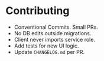 # Contributing

- Conventional Commits. Small PRs.
- No DB edits outside migrations.
- Client never imports service role.
- Add tests for new UI logic.
- Update `CHANGELOG.md` per PR.
